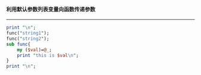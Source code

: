 #### 利用默认参数列表变量向函数传递参数
------
```perl
print "\n";
func("string1");
func("string2");
sub func{
	my ($val)=@_;
	print "this is $val\n";
}
print "\n";
```
